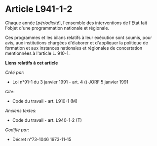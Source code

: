 # Article L941-1-2

Chaque année [*périodicité*], l'ensemble des interventions de l'Etat fait l'objet d'une programmation nationale et régionale.

Ces programmes et les bilans relatifs à leur exécution sont soumis, pour avis, aux institutions chargées d'élaborer et
d'appliquer la politique de formation et aux instances nationales et régionales de concertation mentionnées à l'article L.
910-1.

**Liens relatifs à cet article**

_Créé par_:

  - Loi n°91-1 du 3 janvier 1991 - art. 4 () JORF 5 janvier 1991

_Cite_:

  - Code du travail - art. L910-1 (M)

_Anciens textes_:

  - Code du travail - art. L940-1-2 (T)

_Codifié par_:

  - Décret n°73-1046 1973-11-15
